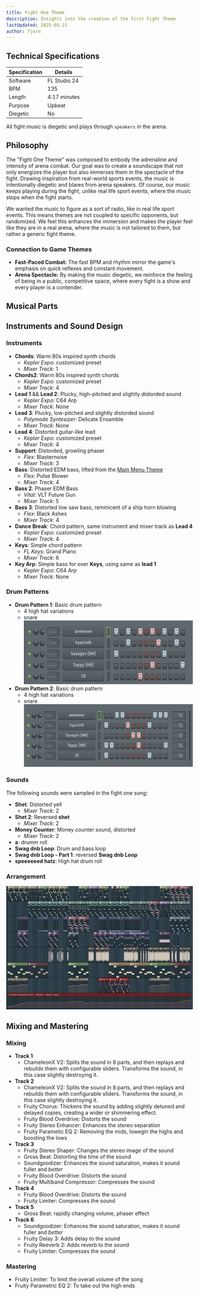 ```yaml
---
title: Fight One Theme
description: Insights into the creation of the first Fight Theme
lastUpdated: 2025-05-21
author: Tjorn
---
```


## Technical Specifications

| Specification | Details      |
| ------------- | ------------ |
| Software      | FL Studio 24 |
| BPM           | 135          |
| Length        | 4:17 minutes |
| Purpose       | Upbeat       |
| Diegetic      | No           |

All fight music is diegetic and plays through `speakers` in the arena.

## Philosophy
The "Fight One Theme" was composed to embody the adrenaline and intensity of arena combat. Our goal was to create a soundscape that not only energizes the player but also immerses them in the spectacle of the fight. Drawing inspiration from real-world sports events, the music is intentionally diegetic and blares from arena speakers. Of course, our music keeps playing during the fight, unlike real life sport events, where the music stops when the fight starts.

We wanted the music to figure as a sort of radio, like in real life sport events. This means themes are not coupled to specific opponents, but randomized. We feel this enhances the immersion and makes the player feel like they are in a real arena, where the music is not tailored to them, but rather a generic fight theme.

### Connection to Game Themes

- **Fast-Paced Combat:** The fast BPM and rhythm mirror the game's emphasis on quick reflexes and constant movement.
- **Arena Spectacle:** By making the music diegetic, we reinforce the feeling of being in a public, competitive space, where every fight is a show and every player is a contender.


## Musical Parts
## Instruments and Sound Design
### Instruments
- **Chords**: Warm 80s inspired synth chords
    - _Kepler Expo_: customized preset
    - _Mixer Track_: 1
- **Chords2**: Warm 80s inspired synth chords
    - _Kepler Expo_: customized preset
    - _Mixer Track_: 4
- **Lead 1** && **Lead 2**: Plucky, high-pitched and slightly distorded sound
    - _Kepler Expo_: C64 Arp
    - _Mixer Track_: None
- **Lead 3**: Plucky, low-pitched and slightly distorded sound
    - _Polymode Syntesizer_: Delicate Ensamble
    - _Mixer Track_: None
- **Lead 4**: Distorted guitar-like lead
    - _Kepler Expo_: customized preset
    - _Mixer Track_: 4
- **Support**: Distorded, growling phaser
    - _Flex_: Blasternoise
    - _Mixer Track_: 3
- **Bass**: Distorted EDM bass, lifted from the [Main Menu Theme](/fowl-play/art/music/main-menu)
    - _Flex_: Pulse Blower
    - _Mixer Track_: 4
- **Bass 2**: Phaser EDM Bass
    - _Vital_: VLT Future Gun
    - _Mixer Track_: 5
- **Bass 3**: Distorted low saw bass, reminicent of a ship horn blowing
    - _Flex_: Black Ashes
    - _Mixer Track_: 4
- **Dance Break**: Chord pattern, same instrument and mixer track as **Lead 4**
    - _Kepler Expo_: customized preset
    - _Mixer Track_: 4
- **Keys**: Simple chord pattern
    - _FL Keys_: Grand Piano
    - _Mixer Track_: 6
- **Key Arp**: Simple bass for over **Keys**, using same as **lead 1**
    - _Kepler Expo_: C64 Arp
    - _Mixer Track_: None

### Drum Patterns
- **Drum Pattern 1**: Basic drum pattern
    - 4 high hat variations
    - snare
    ![Drum Pattern 1](../../../../../assets/fowl-play/art/music/fight-one/drum-pattern-1.png)
- **Drum Pattern 2**: Basic drum pattern
    - 4 high hat variations
    - snare
    ![Drum Pattern 2](../../../../../assets/fowl-play/art/music/fight-one/drum-pattern-2.png)

### Sounds
The following sounds were sampled in the fight one song:
- **Shet**: Distorted yell
    - _Mixer Track_: 2
- **Shet 2**: Reversed **shet**
    - _Mixer Track_: 2
- **Money Counter**: Money counter sound, distorted
    - _Mixer Track_: 2
- **a**: drumm roll
- **Swag dnb Loop**: Drum and bass loop
- **Swag dnb Loop - Part 1**: reversed **Swag dnb Loop**
- **speeeeeed hatz**: High hat drum roll

### Arrangement

![Victory Theme](../../../../../assets/fowl-play/art/music/fight-one/arangement.png)

## Mixing and Mastering

### Mixing
- **Track 1**
    - ChameleonX V2: Splits the sound in 8 parts, and then replays and rebuilds them with configurable sliders. Transforms the sound, in this case slightly destroying it.
- **Track 2**
    - ChameleonX V2: Splits the sound in 8 parts, and then replays and rebuilds them with configurable sliders. Transforms the sound, in this case slightly destroying it.
    - Fruity Chorus: Thickens the sound by adding slightly detuned and delayed copies, creating a wider or shimmering effect.
    - Fruity Blood Overdrive: Distorts the sound
    - Fruity Stereo Enhancer: Enhances the stereo separation
    - Fruity Parametic EQ 2: Removing the mids, lowegin the highs and boosting the lows 
- **Track 3**
    - Fruity Stereo Shaper: Changes the stereo image of the sound
    - Gross Beat: Distorting the time of the sound
    - Soundgoodizer: Enhances the sound saturation, makes it sound fuller and _better_
    - Fruity Blood Overdrive: Distorts the sound
    - Fruity Multiband Compressor: Compresses the sound
- **Track 4**
    - Fruity Blood Overdrive: Distorts the sound
    - Fruity Limiter: Compresses the sound
- **Track 5**
    - Gross Beat: rapidly changing volume, phaser effect
- **Track 6**
    - Soundgoodizer: Enhances the sound saturation, makes it sound fuller and _better_
    - Fruity Delay 3: Adds delay to the sound
    - Fruity Reeverb 2: Adds reverb to the sound
    - Fruity Limiter: Compresses the sound

### Mastering
- Fruity Limiter: To limit the overall volume of the song
- Fruity Parametric EQ 2: To take out the high ends